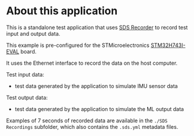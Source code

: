 # About this application

This is a standalone test application that uses  [SDS Recorder](https://github.com/ARM-software/SDS-Framework)
to record test input and output data.

This example is pre-configured for the STMicroelectronics [STM32H743I-EVAL](https://www.st.com/en/evaluation-tools/stm32h743i-eval.html) board.

It uses the Ethernet interface to record the data on the host computer.

Test input data:
- test data generated by the application to simulate IMU sensor data

Test output data:
- test data generated by the application to simulate the ML output data

Examples of 7 seconds of recorded data are available in the `./SDS Recordings` subfolder, which also contains the
`.sds.yml` metadata files.
